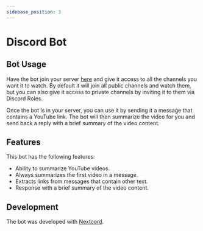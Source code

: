 ```yaml
---
sidebase_position: 3
---
```


# Discord Bot

## Bot Usage

Have the bot join your server [here](https://discord.com/oauth2/authorize?client_id=1091719758132547625&scope=bot&permissions=83968) and give it access to all the channels you want it to watch. By default it will join all public channels and watch them, but you can also give it access to private channels by inviting it to them via Discord Roles.

Once the bot is in your server, you can use it by sending it a message that contains a YouTube link. The bot will then summarize the video for you and send back a reply with a brief summary of the video content.

## Features

This bot has the following features:

* Ability to summarize YouTube videos.
* Always summarizes the first video in a message.
* Extracts links from messages that contain other text.
* Response with a brief summary of the video content.

## Development

The bot was developed with [Nextcord](https://nextcord.dev).
